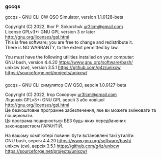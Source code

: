 ### gccqs

  gccqs - GNU CLI CW QSO Simulator, version 1.1.0128-beta

  Copyright (C) 2022, Ihor P. Sokorchuk <ur3lcm@gmail.com>  
  License GPLv3+: GNU GPL version 3 or later <http://gnu.org/licenses/gpl.html>  
  This is free software; you are free to change and redistribute it.  
  There is NO WARRANTY, to the extent permitted by law.

  You must have the following utilities installed on your computer:  
  GNU bash, version 4.4.20  <https://www.gnu.org/software/bash/>  
  unixcw (cw), version 3.5.1  <https://github.com/g4z/unixcw>
                              <https://sourceforge.net/projects/unixcw/>

###

  gccqs - GNU CLI симулятор CW QSO, версія 1.0.0127-beta  

  Copyright (C) 2022, Ігор Сокорчук <ur3lcm@gmail.com>  
  Ліцензія GPLv3+: GNU GPL версії 3 або новішої <http://gnu.org/licenses/gpl.html>  
  Це безкоштовне програмне забезпечення, яке ви можете змінювати та поширювати.  
  Ця програма поширюється БЕЗ будь-яких передбачених законодавством ГАРАНТІЙ.  

  На вашому комп’ютері повинні бути встановлені такі утиліти:  
  GNU bash, версія 4.4.20 <https://www.gnu.org/software/bash/>  
  unixcw (cw), версія 3.5.1 <https://github.com/g4z/unixcw>
                            <https://sourceforge.net/projects/unixcw/>
